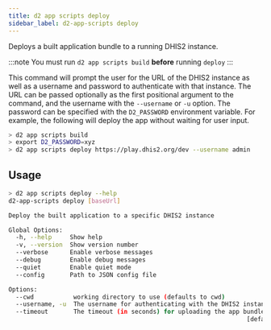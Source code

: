 ```yaml
---
title: d2 app scripts deploy
sidebar_label: d2-app-scripts deploy
---
```


Deploys a built application bundle to a running DHIS2 instance.

:::note
You must run `d2 app scripts build` **before** running `deploy`
:::

This command will prompt the user for the URL of the DHIS2 instance as well as a username and password to authenticate with that instance. The URL can be passed optionally as the first positional argument to the command, and the username with the `--username` or `-u` option. The password can be specified with the `D2_PASSWORD` environment variable. For example, the following will deploy the app without waiting for user input.

```sh
> d2 app scripts build
> export D2_PASSWORD=xyz
> d2 app scripts deploy https://play.dhis2.org/dev --username admin
```

## Usage

```sh
> d2 app scripts deploy --help
d2-app-scripts deploy [baseUrl]

Deploy the built application to a specific DHIS2 instance

Global Options:
  -h, --help     Show help                                             [boolean]
  -v, --version  Show version number                                   [boolean]
  --verbose      Enable verbose messages                               [boolean]
  --debug        Enable debug messages                                 [boolean]
  --quiet        Enable quiet mode                                     [boolean]
  --config       Path to JSON config file

Options:
  --cwd           working directory to use (defaults to cwd)
  --username, -u  The username for authenticating with the DHIS2 instance
  --timeout       The timeout (in seconds) for uploading the app bundle
                                                                  [default: 300]
```
